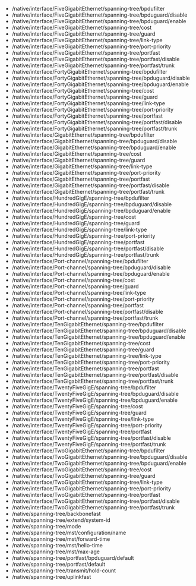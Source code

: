 - /native/interface/FiveGigabitEthernet/spanning-tree/bpdufilter
- /native/interface/FiveGigabitEthernet/spanning-tree/bpduguard/disable
- /native/interface/FiveGigabitEthernet/spanning-tree/bpduguard/enable
- /native/interface/FiveGigabitEthernet/spanning-tree/cost
- /native/interface/FiveGigabitEthernet/spanning-tree/guard
- /native/interface/FiveGigabitEthernet/spanning-tree/link-type
- /native/interface/FiveGigabitEthernet/spanning-tree/port-priority
- /native/interface/FiveGigabitEthernet/spanning-tree/portfast
- /native/interface/FiveGigabitEthernet/spanning-tree/portfast/disable
- /native/interface/FiveGigabitEthernet/spanning-tree/portfast/trunk
- /native/interface/FortyGigabitEthernet/spanning-tree/bpdufilter
- /native/interface/FortyGigabitEthernet/spanning-tree/bpduguard/disable
- /native/interface/FortyGigabitEthernet/spanning-tree/bpduguard/enable
- /native/interface/FortyGigabitEthernet/spanning-tree/cost
- /native/interface/FortyGigabitEthernet/spanning-tree/guard
- /native/interface/FortyGigabitEthernet/spanning-tree/link-type
- /native/interface/FortyGigabitEthernet/spanning-tree/port-priority
- /native/interface/FortyGigabitEthernet/spanning-tree/portfast
- /native/interface/FortyGigabitEthernet/spanning-tree/portfast/disable
- /native/interface/FortyGigabitEthernet/spanning-tree/portfast/trunk
- /native/interface/GigabitEthernet/spanning-tree/bpdufilter
- /native/interface/GigabitEthernet/spanning-tree/bpduguard/disable
- /native/interface/GigabitEthernet/spanning-tree/bpduguard/enable
- /native/interface/GigabitEthernet/spanning-tree/cost
- /native/interface/GigabitEthernet/spanning-tree/guard
- /native/interface/GigabitEthernet/spanning-tree/link-type
- /native/interface/GigabitEthernet/spanning-tree/port-priority
- /native/interface/GigabitEthernet/spanning-tree/portfast
- /native/interface/GigabitEthernet/spanning-tree/portfast/disable
- /native/interface/GigabitEthernet/spanning-tree/portfast/trunk
- /native/interface/HundredGigE/spanning-tree/bpdufilter
- /native/interface/HundredGigE/spanning-tree/bpduguard/disable
- /native/interface/HundredGigE/spanning-tree/bpduguard/enable
- /native/interface/HundredGigE/spanning-tree/cost
- /native/interface/HundredGigE/spanning-tree/guard
- /native/interface/HundredGigE/spanning-tree/link-type
- /native/interface/HundredGigE/spanning-tree/port-priority
- /native/interface/HundredGigE/spanning-tree/portfast
- /native/interface/HundredGigE/spanning-tree/portfast/disable
- /native/interface/HundredGigE/spanning-tree/portfast/trunk
- /native/interface/Port-channel/spanning-tree/bpdufilter
- /native/interface/Port-channel/spanning-tree/bpduguard/disable
- /native/interface/Port-channel/spanning-tree/bpduguard/enable
- /native/interface/Port-channel/spanning-tree/cost
- /native/interface/Port-channel/spanning-tree/guard
- /native/interface/Port-channel/spanning-tree/link-type
- /native/interface/Port-channel/spanning-tree/port-priority
- /native/interface/Port-channel/spanning-tree/portfast
- /native/interface/Port-channel/spanning-tree/portfast/disable
- /native/interface/Port-channel/spanning-tree/portfast/trunk
- /native/interface/TenGigabitEthernet/spanning-tree/bpdufilter
- /native/interface/TenGigabitEthernet/spanning-tree/bpduguard/disable
- /native/interface/TenGigabitEthernet/spanning-tree/bpduguard/enable
- /native/interface/TenGigabitEthernet/spanning-tree/cost
- /native/interface/TenGigabitEthernet/spanning-tree/guard
- /native/interface/TenGigabitEthernet/spanning-tree/link-type
- /native/interface/TenGigabitEthernet/spanning-tree/port-priority
- /native/interface/TenGigabitEthernet/spanning-tree/portfast
- /native/interface/TenGigabitEthernet/spanning-tree/portfast/disable
- /native/interface/TenGigabitEthernet/spanning-tree/portfast/trunk
- /native/interface/TwentyFiveGigE/spanning-tree/bpdufilter
- /native/interface/TwentyFiveGigE/spanning-tree/bpduguard/disable
- /native/interface/TwentyFiveGigE/spanning-tree/bpduguard/enable
- /native/interface/TwentyFiveGigE/spanning-tree/cost
- /native/interface/TwentyFiveGigE/spanning-tree/guard
- /native/interface/TwentyFiveGigE/spanning-tree/link-type
- /native/interface/TwentyFiveGigE/spanning-tree/port-priority
- /native/interface/TwentyFiveGigE/spanning-tree/portfast
- /native/interface/TwentyFiveGigE/spanning-tree/portfast/disable
- /native/interface/TwentyFiveGigE/spanning-tree/portfast/trunk
- /native/interface/TwoGigabitEthernet/spanning-tree/bpdufilter
- /native/interface/TwoGigabitEthernet/spanning-tree/bpduguard/disable
- /native/interface/TwoGigabitEthernet/spanning-tree/bpduguard/enable
- /native/interface/TwoGigabitEthernet/spanning-tree/cost
- /native/interface/TwoGigabitEthernet/spanning-tree/guard
- /native/interface/TwoGigabitEthernet/spanning-tree/link-type
- /native/interface/TwoGigabitEthernet/spanning-tree/port-priority
- /native/interface/TwoGigabitEthernet/spanning-tree/portfast
- /native/interface/TwoGigabitEthernet/spanning-tree/portfast/disable
- /native/interface/TwoGigabitEthernet/spanning-tree/portfast/trunk
- /native/spanning-tree/backbonefast
- /native/spanning-tree/extend/system-id
- /native/spanning-tree/mode
- /native/spanning-tree/mst/configuration/name
- /native/spanning-tree/mst/forward-time
- /native/spanning-tree/mst/hello-time
- /native/spanning-tree/mst/max-age
- /native/spanning-tree/portfast/bpduguard/default
- /native/spanning-tree/portfast/default
- /native/spanning-tree/transmit/hold-count
- /native/spanning-tree/uplinkfast

